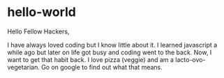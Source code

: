 # hello-world


Hello Fellow Hackers,


I have always loved coding but I know little about it. 
I learned javascript a while ago but later on life got busy and coding went to the back.
Now, I want to get that habit back.
I love pizza (veggie) and am a lacto-ovo-vegetarian.
Go on google to find out what that means.
